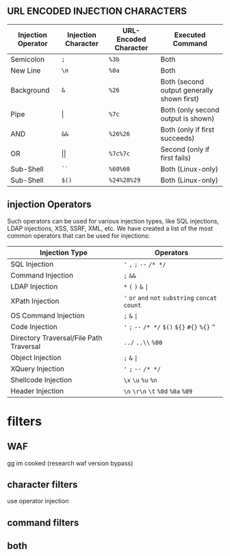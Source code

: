 
## URL ENCODED  INJECTION CHARACTERS

| **Injection Operator** | **Injection Character** | **URL-Encoded Character** | **Executed Command**                       |
| ---------------------- | ----------------------- | ------------------------- | ------------------------------------------ |
| Semicolon              | `;`                     | `%3b`                     | Both                                       |
| New Line               | `\n`                    | `%0a`                     | Both                                       |
| Background             | `&`                     | `%26`                     | Both (second output generally shown first) |
| Pipe                   | \|                      | `%7c`                     | Both (only second output is shown)         |
| AND                    | `&&`                    | `%26%26`                  | Both (only if first succeeds)              |
| OR                     | \|\|                    | `%7c%7c`                  | Second (only if first fails)               |
| Sub-Shell              | ` `` `                  | `%60%60`                  | Both (Linux-only)                          |
| Sub-Shell              | `$()`                   | `%24%28%29`               | Both (Linux-only)                          |
## injection Operators
Such operators can be used for various injection types, like SQL injections, LDAP injections, XSS, SSRF, XML, etc. We have created a list of the most common operators that can be used for injections:

| **Injection Type**                      | **Operators**                                     |
| --------------------------------------- | ------------------------------------------------- |
| SQL Injection                           | `'` `,` `;` `--` `/* */`                          |
| Command Injection                       | `;` `&&`                                          |
| LDAP Injection                          | `*` `(` `)` `&` `\|`                              |
| XPath Injection                         | `'` `or` `and` `not` `substring` `concat` `count` |
| OS Command Injection                    | `;` `&` `\|`                                      |
| Code Injection                          | `'` `;` `--` `/* */` `$()` `${}` `#{}` `%{}` `^`  |
| Directory Traversal/File Path Traversal | `../` `..\\` `%00`                                |
| Object Injection                        | `;` `&` `\|`                                      |
| XQuery Injection                        | `'` `;` `--` `/* */`                              |
| Shellcode Injection                     | `\x` `\u` `%u` `%n`                               |
| Header Injection                        | `\n` `\r\n` `\t` `%0d` `%0a` `%09`                |
# filters

## WAF 
gg im cooked (research waf version bypass)

## character filters
use operator injection
## command filters


## both